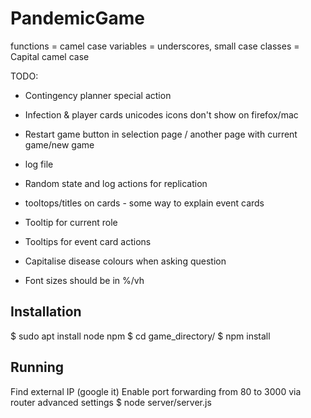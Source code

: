 # PandemicGame

functions = camel case
variables = underscores, small case
classes = Capital camel case

TODO:

* Contingency planner special action
* Infection & player cards unicodes icons don't show on firefox/mac

* Restart game button in selection page / another page with current game/new game

* log file
* Random state and log actions for replication

* tooltops/titles on cards - some way to explain event cards
* Tooltip for current role
* Tooltips for event card actions

* Capitalise disease colours when asking question

* Font sizes should be in %/vh

## Installation

$ sudo apt install node npm
$ cd game_directory/
$ npm install

## Running

Find external IP (google it)
Enable port forwarding from 80 to 3000 via router advanced settings
$ node server/server.js
